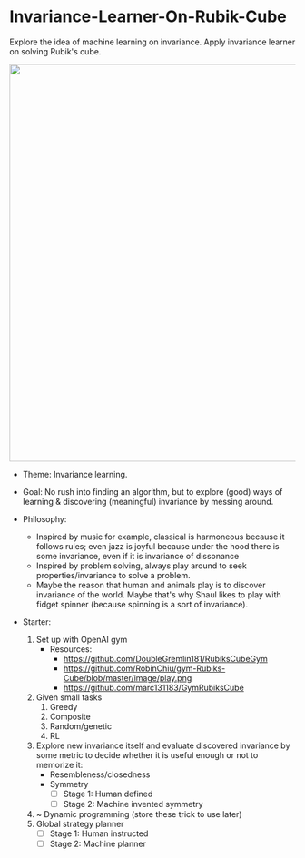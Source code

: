 # Invariance-Learner-On-Rubik-Cube
Explore the idea of machine learning on invariance. Apply invariance learner on solving Rubik's cube.

<p align="center">
<img src="https://wallpaperaccess.com/full/1949972.jpg"
     width="700" />
</p>





- Theme: Invariance learning.

- Goal: No rush into finding an algorithm, but to explore (good) ways of learning & discovering (meaningful) invariance by messing around.

- Philosophy: 
	- Inspired by music for example, classical is harmoneous because it follows rules; even jazz is joyful because under the hood there is some invariance, even if it is invariance of dissonance
	- Inspired by problem solving, always play around to seek properties/invariance to solve a problem. 
	- Maybe the reason that human and animals play is to discover invariance of the world. Maybe that's why Shaul likes to play with fidget spinner (because spinning is a sort of invariance).

- Starter:
	1. Set up with OpenAI gym
		- Resources:
			- https://github.com/DoubleGremlin181/RubiksCubeGym
			- https://github.com/RobinChiu/gym-Rubiks-Cube/blob/master/image/play.png
			- https://github.com/marc131183/GymRubiksCube
	1. Given small tasks		
		1. Greedy
		2. Composite
		3. Random/genetic
		4. RL
	2. Explore new invariance itself and evaluate discovered invariance by some metric to decide whether it is useful enough or not to memorize it:
		- Resembleness/closedness
		- Symmetry
			- [ ] Stage 1: Human defined
			- [ ] Stage 2: Machine invented symmetry
	3. ~ Dynamic programming (store these trick to use later)
	4. Global strategy planner
		- [ ] Stage 1: Human instructed
		- [ ] Stage 2: Machine planner
